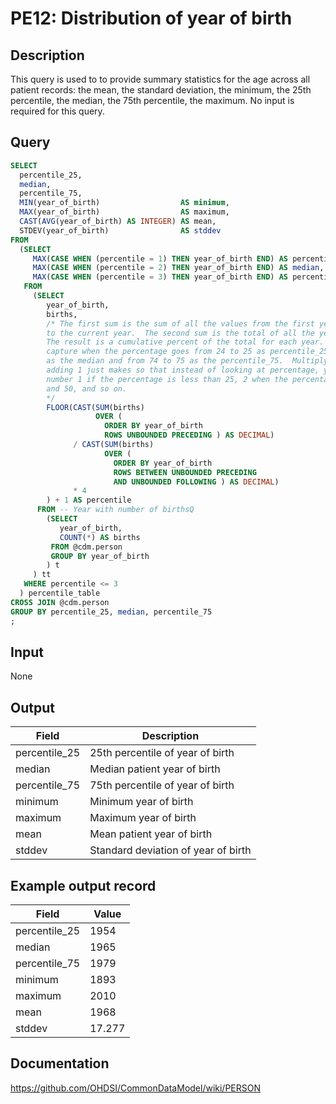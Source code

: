 <!---
Group:person
Name:PE12 Distribution of year of birth
Author:Patrick Ryan
CDM Version:5.0
-->

# PE12: Distribution of year of birth

## Description
This query is used to to provide summary statistics for the age across all patient records: the mean, the standard deviation, the minimum, the 25th percentile, the median, the 75th percentile, the maximum. No input is required for this query.

## Query
```sql
SELECT
  percentile_25,
  median,
  percentile_75,
  MIN(year_of_birth)                  AS minimum,
  MAX(year_of_birth)                  AS maximum,
  CAST(AVG(year_of_birth) AS INTEGER) AS mean,
  STDEV(year_of_birth)                AS stddev
FROM
  (SELECT
     MAX(CASE WHEN (percentile = 1) THEN year_of_birth END) AS percentile_25,
     MAX(CASE WHEN (percentile = 2) THEN year_of_birth END) AS median,
     MAX(CASE WHEN (percentile = 3) THEN year_of_birth END) AS percentile_75
   FROM
     (SELECT
        year_of_birth,
        births,
        /* The first sum is the sum of all the values from the first year of birth
        to the current year.  The second sum is the total of all the years of birth.
        The result is a cumulative percent of the total for each year.  You want to
        capture when the percentage goes from 24 to 25 as percentile_25, from 49 to 50
        as the median and from 74 to 75 as the percentile_75.  Multiplying by 4 then SA
        adding 1 just makes so that instead of looking at percentage, you get the whole
        number 1 if the percentage is less than 25, 2 when the percentage is between 25
        and 50, and so on.
        */
        FLOOR(CAST(SUM(births)
                   OVER (
                     ORDER BY year_of_birth
                     ROWS UNBOUNDED PRECEDING ) AS DECIMAL)
              / CAST(SUM(births)
                     OVER (
                       ORDER BY year_of_birth
                       ROWS BETWEEN UNBOUNDED PRECEDING
                       AND UNBOUNDED FOLLOWING ) AS DECIMAL)
              * 4
        ) + 1 AS percentile
      FROM -- Year with number of birthsQ
        (SELECT
           year_of_birth,
           COUNT(*) AS births
         FROM @cdm.person
         GROUP BY year_of_birth
        ) t
     ) tt
   WHERE percentile <= 3
  ) percentile_table
CROSS JOIN @cdm.person
GROUP BY percentile_25, median, percentile_75
;
```

## Input

None

## Output

|  Field |  Description |
| --- | --- |
|  percentile_25 |  25th percentile of year of birth |
|  median |  Median patient year of birth |
|  percentile_75 |  75th percentile of year of birth |
|  minimum |  Minimum year of birth  |
|  maximum |  Maximum year of birth |
|  mean |  Mean patient year of birth |
|  stddev |  Standard deviation of year of birth |

## Example output record

|  Field |  Value |
| --- | --- |
|  percentile_25 |  1954 |
|  median |  1965 |
|  percentile_75 |  1979 |
|  minimum |  1893  |
|  maximum |  2010  |
|  mean |  1968  |
|  stddev |  17.277  |

## Documentation
https://github.com/OHDSI/CommonDataModel/wiki/PERSON
